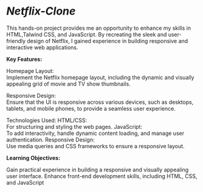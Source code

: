 # _Netflix-Clone_
This hands-on project provides me an opportunity to enhance my skills in HTML,Talwind CSS, and JavaScript. By recreating the sleek and user-friendly design of Netflix, I gained experience in building responsive and interactive web applications.
 
**Key Features:**

Homepage Layout:  
Implement the Netflix homepage layout, including the dynamic and visually appealing grid of movie and TV show thumbnails.

Responsive Design:  
Ensure that the UI is responsive across various devices, such as desktops, tablets, and mobile phones, to provide a seamless user experience.

Technologies Used:
HTML/CSS:  
For structuring and styling the web pages.
JavaScript:  
To add interactivity, handle dynamic content loading, and manage user authentication.
Responsive Design:  
Use media queries and CSS frameworks to ensure a responsive layout.


**Learning Objectives:**

Gain practical experience in building a responsive and visually appealing user interface.
Enhance front-end development skills, including HTML, CSS, and JavaScript


